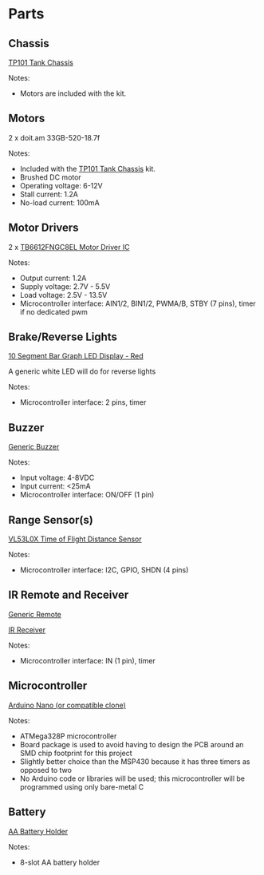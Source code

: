# Parts

## Chassis

[TP101 Tank Chassis](https://www.amazon.com/dp/B09TFN2Z56?psc=1&ref=ppx_yo2ov_dt_b_product_details)

Notes:
- Motors are included with the kit.

## Motors

2 x doit.am 33GB-520-18.7f

Notes:
- Included with the [TP101 Tank Chassis](https://www.amazon.com/dp/B09TFN2Z56?psc=1&ref=ppx_yo2ov_dt_b_product_details) kit.
- Brushed DC motor
- Operating voltage: 6-12V
- Stall current: 1.2A
- No-load current: 100mA

## Motor Drivers

2 x [TB6612FNGC8EL Motor Driver IC](https://www.digikey.com/en/products/detail/toshiba-semiconductor-and-storage/TB6612FNG-C-8-EL/1730070)

Notes:
- Output current: 1.2A
- Supply voltage: 2.7V - 5.5V
- Load voltage: 2.5V - 13.5V
- Microcontroller interface: AIN1/2, BIN1/2, PWMA/B, STBY (7 pins), timer if no dedicated pwm

## Brake/Reverse Lights

[10 Segment Bar Graph LED Display - Red](https://www.adafruit.com/product/1921)

A generic white LED will do for reverse lights

Notes:
- Microcontroller interface: 2 pins, timer

## Buzzer

[Generic Buzzer](https://www.amazon.com/Cylewet-Electronic-Magnetic-Continuous-Arduino/dp/B01N7NHSY6/ref=sr_1_3?keywords=arduino+buzzer&qid=1681794656&sr=8-3)

Notes:
- Input voltage: 4-8VDC
- Input current: <25mA
- Microcontroller interface: ON/OFF (1 pin)

## Range Sensor(s)

[VL53L0X Time of Flight Distance Sensor](https://www.adafruit.com/product/3317)

Notes:
- Microcontroller interface: I2C, GPIO, SHDN (4 pins)

## IR Remote and Receiver

[Generic Remote](https://www.adafruit.com/product/389)

[IR Receiver](https://www.adafruit.com/product/157)

Notes:
- Microcontroller interface: IN (1 pin), timer

## Microcontroller

[Arduino Nano (or compatible clone)](https://www.amazon.com/Deegoo-ATmega328P-Microcontroller-Board-Arduino/dp/B07R9VWD39/ref=asc_df_B07R9VWD39/?tag=hyprod-20&linkCode=df0&hvadid=459728334703&hvpos=&hvnetw=g&hvrand=898811443164575780&hvpone=&hvptwo=&hvqmt=&hvdev=c&hvdvcmdl=&hvlocint=&hvlocphy=9011071&hvtargid=pla-945070251730&th=1)

Notes:
- ATMega328P microcontroller
- Board package is used to avoid having to design the PCB around an SMD chip footprint for this project
- Slightly better choice than the MSP430 because it has three timers as opposed to two
- No Arduino code or libraries will be used; this microcontroller will be programmed using only bare-metal C

## Battery

[AA Battery Holder](https://www.amazon.com/CO-RODE-Battery-Holder-Wired-Switch/dp/B00VE7HBMS/ref=asc_df_B00VE7HBMS/?tag=hyprod-20&linkCode=df0&hvadid=216534554317&hvpos=&hvnetw=g&hvrand=13817666111780128804&hvpone=&hvptwo=&hvqmt=&hvdev=c&hvdvcmdl=&hvlocint=&hvlocphy=9011071&hvtargid=pla-350870493113&psc=1)

Notes:
- 8-slot AA battery holder
